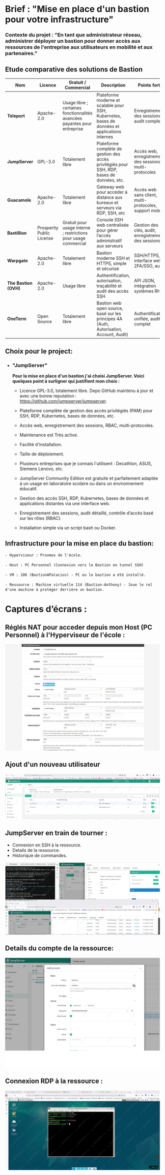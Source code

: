 # Brief : "Mise en place d'un bastion pour votre infrastructure"

### Contexte du projet : "En tant que administrateur réseau, administrer déployer un bastion pour donner accès aux ressources de l'entreprise aux utilisateurs en mobilité et aux partenaires."

## Etude comparative des solutions de Bastion

 
  
  | Nom | Licence | Gratuit / Commercial | Description | Points forts | Maintenance | Facilité d’installation | Taille de déploiement | Lien / Référence |
  |---|---|---|---|---|---|---|---|---|
  | **Teleport** | Apache-2.0 | Usage libre ; certaines fonctionnalités avancées payantes pour entreprise | Plateforme moderne et scalable pour SSH, Kubernetes, bases de données et applications internes | Enregistrement des sessions, audit complet | Très active | Moyenne à complexe | Moyen à grand | [GitHub](https://github.com/gravitational/teleport) |
  | **JumpServer** | GPL-3.0 | Totalement libre | Plateforme complète de gestion des accès privilégiés pour SSH, RDP, bases de données, etc. | Accès web, enregistrement des sessions, multi-protocoles | Très active | Moyenne | Moyen à grand | [GitHub](https://github.com/jumpserver/jumpserver) |
  | **Guacamole** | Apache-2.0 | Totalement libre | Gateway web pour accéder à distance aux bureaux et serveurs via RDP, SSH, etc | Accès web sans client, multi-protocoles, support mobile | Très active | Moyenne | Petit à moyen | [GitHub](https://github.com/apache/guacamole-client) |
  | **Bastillion** | Prosperity Public License | Gratuit pour usage interne ; restrictions pour usage commercial | Console SSH web centralisée pour gérer l’accès administratif aux serveurs | Gestion des clés, audit, enregistrement des sessions | Active | Facile | Petit à moyen | [Site officiel](https://www.bastillion.io/) |
  | **Warpgate** | Apache-2.0 | Totalement libre | Bastion moderne SSH et HTTPS, simple et sécurisé | SSH/HTTPS, interface web, 2FA/SSO, audit | Active | Facile | Petit à moyen | [GitHub](https://github.com/warp-tech/warpgate) |
  | **The Bastion (OVH)** | Apache-2.0 | Usage libre | Authentification, autorisation, traçabilité et audit des accès SSH | API JSON, intégration systèmes RH | Modérément active | Moyenne | Petit à moyen | [GitHub](https://github.com/ovh/the-bastion) |
  | **OneTerm** | Open Source | Totalement libre | Bastion web open source, basé sur les principes 4A (Auth, Autorisation, Account, Audit) | Authentification unifiée, audit complet | Moins active | Facile | Petit | [Article Medium](https://medium.com/@song.lhlh/oneterm-the-open-source-bastion-host-i-refactored-in-three-months-576e82b24b66) |


## Choix pour le project:

- ### "JumpServer"
	
    **Pour la mise en place d'un bastion j'ai choisi JumpServer. Voici quelques point à surligner qui justifient mon choix :**
	    
	- Licence GPL-3.0, totalement libre. Depo GitHub maintenu à jour et avec une bonne reputation : https://github.com/jumpserver/jumpserver.

	- Plateforme complète de gestion des accès privilégiés (PAM) pour SSH, RDP, Kubernetes, bases de données, etc.

	- Accès web, enregistrement des sessions, RBAC, multi-protocoles.  
	  
    - Maintenance est Très active.
	  
    - Facilité d'installation.  
	  
    - Taille de déploiement.

	- Plusieurs entreprises que je connais l'utilisent : Decathlon, ASUS, Siemens Lenovo, etc.
	
    - JumpServer Community Edition est gratuite et parfaitement adaptée à un usage en laboratoire scolaire ou dans un environnement éducatif.
	
    - Gestion des accès SSH, RDP, Kubernetes, bases de données et applications distantes via une interface web.
	
    - Enregistrement des sessions, audit détaillé, contrôle d’accès basé sur les rôles (RBAC).
	
    - Installation simple via un script bash ou Docker.

## Infrastructure pour la mise en place du bastion:

    - Hyperviseur : Proxmox de l'école.
    
    - Host : PC Personnel (Connexion vers le Bastion en tunnel SSH)
    
    - VM : 106 (BastionAPalacios) - PC ou le bastion a été installé.
    
    - Ressource : Machine virtuelle 114 (Bastion-Anthony) - Joue le rol d'une machine à protéger derrière un bastion.


# Captures d’écrans :

## Réglés NAT pour acceder depuis mon Host (PC Personnel) à l'Hyperviseur de l'école :

![alt text](ScreenShots/reglesNAT.png)

## Ajout d'un nouveau utilisateur

![alt text](<ScreenShots/JumpServer_ Users.jpg>)


## **JumpServer** en train de tourner :
 - Connexion en SSH à la ressource.
 - Details de la ressource.
 - Historique de commandes.

![alt text](ScreenShots/JumpServer_Running.jpg)

## Details du compte de la ressource:

![alt text](<ScreenShots/JumpServer_ Asset_Add -account.jpg>)

## Connexion RDP à la ressource :
![alt text](ScreenShots/RDP.jpg)


